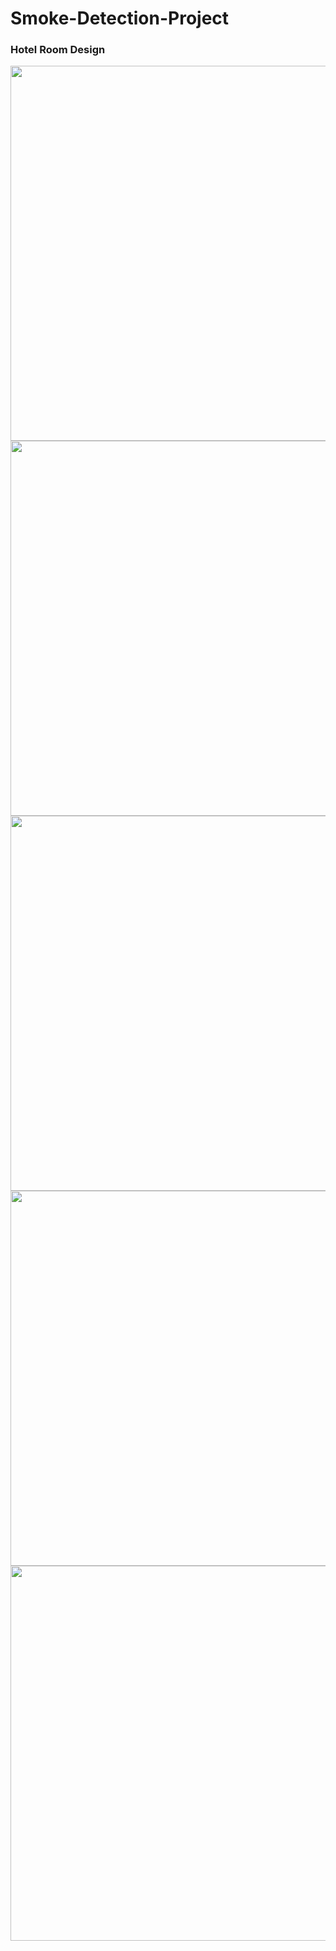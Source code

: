 # Smoke-Detection-Project

### Hotel Room Design 
<img src="https://github.com/user-attachments/assets/6dfe74dd-7e4b-40ed-97f6-004bd73f500d" width="600" height="auto">
<img src="https://github.com/user-attachments/assets/7f664707-1eb9-49b4-ab60-53efde93ba5c" width="600" height="auto">
<img src="https://github.com/user-attachments/assets/b0da6783-718f-4908-89d3-02926502c173" width="600" height="auto">
<img src="https://github.com/user-attachments/assets/7b36aaf9-586c-4d98-aeb0-4826dea5536a" width="600" height="auto">
<img src="https://github.com/user-attachments/assets/3a70fef4-8a12-4c4b-b101-34f77a80c59c" width="600" height="auto">

